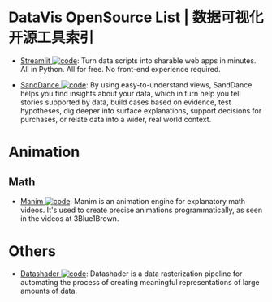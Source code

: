 # DataVis OpenSource List | 数据可视化开源工具索引

- [Streamlit ![code](https://shorturl.at/dlxyK)](https://www.streamlit.io/): Turn data scripts into sharable web apps in minutes. All in Python. All for free. No front-end experience required.

- [SandDance ![code](https://shorturl.at/dlxyK)](https://sanddance.js.org/app/): By using easy-to-understand views, SandDance helps you find insights about your data, which in turn help you tell stories supported by data, build cases based on evidence, test hypotheses, dig deeper into surface explanations, support decisions for purchases, or relate data into a wider, real world context.

# Animation

## Math

- [Manim ![code](https://shorturl.at/dlxyK)](https://github.com/3b1b/manim): Manim is an animation engine for explanatory math videos. It's used to create precise animations programmatically, as seen in the videos at 3Blue1Brown.

# Others

- [Datashader ![code](https://shorturl.at/dlxyK)](https://github.com/pyviz/datashader): Datashader is a data rasterization pipeline for automating the process of creating meaningful representations of large amounts of data.
